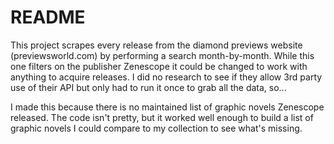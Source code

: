 # README 

This project scrapes every release from the diamond previews website (previewsworld.com) by performing
a search month-by-month. While this one filters on the publisher Zenescope it could be changed to work
with anything to acquire releases. I did no research to see if they allow 3rd party use of their API but
only had to run it once to grab all the data, so...

I made this because there is no maintained list of graphic novels Zenescope released. The code isn't 
pretty, but it worked well enough to build a list of graphic novels I could compare to my collection to
see what's missing. 